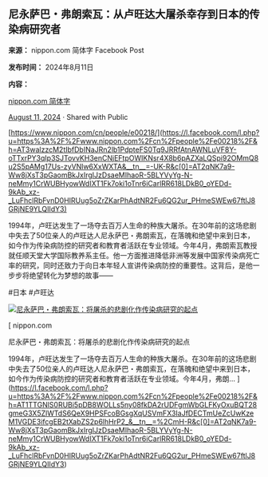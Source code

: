 ## 尼永萨巴・弗朗索瓦：从卢旺达大屠杀幸存到日本的传染病研究者

**来源：** nippon.com 简体字 Facebook Post

**发布时间：** 2024年8月11日

**内容：**

[nippon.com 简体字](https://www.facebook.com/NipponcomCn?__cft__[0]=AZWaTLAHzE7ZFujcu-EDWSRJ3lVVuv_2qyAFUeSa-2aLdb6c0WQfOmUzYgvymQGmMLdj3SDa3XFy0hX2eMWioLQ2plBAEud40LN-pNOcEr3V1bBjTJT4xFPHYq1tnFnEbmvpN6zpdmQGRg7KEpen0b4SMg-tvQeHFWH2bJvM3aABDg&__tn__=-UC%2CP-R)

[August 11, 2024](https://www.facebook.com/NipponcomCn/posts/pfbid02kfzZLbrBn98MkRCdq13V56bC6RzNCp9pejzLkGpZGNQty2aBwqKkns5wg8qswnv2l?__cft__[0]=AZWaTLAHzE7ZFujcu-EDWSRJ3lVVuv_2qyAFUeSa-2aLdb6c0WQfOmUzYgvymQGmMLdj3SDa3XFy0hX2eMWioLQ2plBAEud40LN-pNOcEr3V1bBjTJT4xFPHYq1tnFnEbmvpN6zpdmQGRg7KEpen0b4SMg-tvQeHFWH2bJvM3aABDg&__tn__=%2CO%2CP-R) · Shared with Public

[https://www.nippon.com/cn/people/e00218/](https://l.facebook.com/l.php?u=https%3A%2F%2Fwww.nippon.com%2Fcn%2Fpeople%2Fe00218%2F&h=AT3walzzcM2tIbfDbINaJRn2lb1PdpteFS0Tq9JRRfAtnAWNLuVF8Y-oTTxrPY3qIp3SJTovvKH3enCNjEFtpOWIKNsr4X8b6pAZXaLQSpi92OMmQ8u2S5pAMg17Us-zyVNlw6XxWXTA&__tn__=-UK-R&c[0]=AT2qNK7a9-Ww8jXsT3pGaomBkJxIrgIJzDsaeMIhaoR-5BLYVyYg-N-neMmy1CrWUBHyowWdIXT1Fk7oki1oTnr6iCarlRR618LDkB0_oYEDd-9kAb_xz-_LuFhclRbFvnD0HIRUug5oZrZKarPhAdtNR2Fu6QG2ur_PHmeSWEw67ftlJ8GRjNE9YLQIIdY3)

1994年，卢旺达发生了一场夺去百万人生命的种族大屠杀。在30年前的这场悲剧中失去了50位亲人的卢旺达人尼永萨巴・弗朗索瓦，在落魄和绝望中来到日本，如今作为传染病防控的研究者和教育者活跃在专业领域。今年4月，弗朗索瓦教授就任顺天堂大学国际教养系主任。他一方面推进降低非洲等发展中国家传染病死亡率的研究，同时还致力于向日本年轻人宣讲传染病防控的重要性。这背后，是他一步步将绝望转化为梦想的故事——

#日本 #卢旺达

[
![尼永萨巴・弗朗索瓦：将屠杀的悲剧化作传染病研究的起点](https://external-sjc3-1.xx.fbcdn.net/emg1/v/t13/15846190035448473578?url=https%3A%2F%2Fwww.nippon.com%2Fcn%2Fncommon%2Fcontents%2Fpeople%2F2639380%2F2639380.jpg&fb_obo=1&utld=nippon.com&stp=c0.5000x0.5000f_dst-jpg_flffffff_p500x261_q75_tt6&ccb=13-1&oh=06_Q399QP4iTfMoSkjzOMCfmiR5fhrrqtVKWJU5dUkrPbeKPOE&oe=67C67F16&_nc_sid=c97757)
](https://l.facebook.com/l.php?u=https%3A%2F%2Fwww.nippon.com%2Fcn%2Fpeople%2Fe00218%2F&h=AT1TTGNlS0RUBi5pDB8WOLLs5ny08fkDA2rUDFgmWbGLFKyOxuBQT28gmeG3X5ZlWTdS6QeX9HPSFcoBGsgXqUSVmFX3IaJfDECTmUeZcUwKzeM1VGDE3ifcgEB2tXabZS2p6lhHrP2_&__tn__=H-R&c[0]=AT2qNK7a9-Ww8jXsT3pGaomBkJxIrgIJzDsaeMIhaoR-5BLYVyYg-N-neMmy1CrWUBHyowWdIXT1Fk7oki1oTnr6iCarlRR618LDkB0_oYEDd-9kAb_xz-_LuFhclRbFvnD0HIRUug5oZrZKarPhAdtNR2Fu6QG2ur_PHmeSWEw67ftlJ8GRjNE9YLQIIdY3)

[
nippon.com

尼永萨巴・弗朗索瓦：将屠杀的悲剧化作传染病研究的起点

1994年，卢旺达发生了一场夺去百万人生命的种族大屠杀。在30年前的这场悲剧中失去了50位亲人的卢旺达人尼永萨巴・弗朗索瓦，在落魄和绝望中来到日本，如今作为传染病防控的研究者和教育者活跃在专业领域。今年4月，弗朗...
](https://l.facebook.com/l.php?u=https%3A%2F%2Fwww.nippon.com%2Fcn%2Fpeople%2Fe00218%2F&h=AT1TTGNlS0RUBi5pDB8WOLLs5ny08fkDA2rUDFgmWbGLFKyOxuBQT28gmeG3X5ZlWTdS6QeX9HPSFcoBGsgXqUSVmFX3IaJfDECTmUeZcUwKzeM1VGDE3ifcgEB2tXabZS2p6lhHrP2_&__tn__=%2CmH-R&c[0]=AT2qNK7a9-Ww8jXsT3pGaomBkJxIrgIJzDsaeMIhaoR-5BLYVyYg-N-neMmy1CrWUBHyowWdIXT1Fk7oki1oTnr6iCarlRR618LDkB0_oYEDd-9kAb_xz-_LuFhclRbFvnD0HIRUug5oZrZKarPhAdtNR2Fu6QG2ur_PHmeSWEw67ftlJ8GRjNE9YLQIIdY3)
